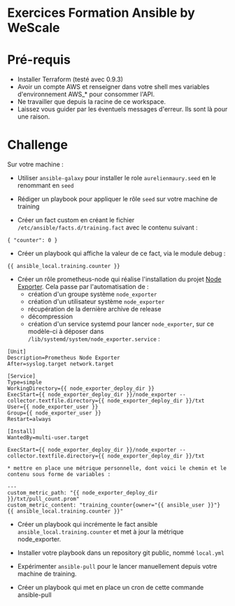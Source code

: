 # Exercices Formation Ansible by WeScale

# Pré-requis

* Installer Terraform (testé avec 0.9.3)
* Avoir un compte AWS et renseigner dans votre shell mes variables d'environnement AWS_* 
pour consommer l'API.
* Ne travailler que depuis la racine de ce workspace.
* Laissez vous guider par les éventuels messages d'erreur. Ils sont là pour une raison.

# Challenge

Sur votre machine :

* Utiliser `ansible-galaxy` pour installer le role `aurelienmaury.seed` en le renommant en `seed` 
 
* Rédiger un playbook pour appliquer le rôle `seed` sur votre machine de training

* Créer un fact custom en créant le fichier `/etc/ansible/facts.d/training.fact` avec le contenu suivant :
```
{ "counter": 0 }
```

* Créer un playbook qui affiche la valeur de ce fact, via le module debug : 
```
{{ ansible_local.training.counter }}
```

* Créer un rôle prometheus-node qui réalise l'installation du projet [Node Exporter](https://github.com/prometheus/node_exporter). 
Cela passe par l'automatisation de :
    * création d'un groupe système `node_exporter`
    * création d'un utilisateur système `node_exporter`
    * récupération de la dernière archive de release
    * décompression
    * création d'un service systemd pour lancer `node_exporter`, sur ce modèle-ci à déposer dans `/lib/systemd/system/node_exporter.service` :
```
[Unit]
Description=Prometheus Node Exporter
After=syslog.target network.target

[Service]
Type=simple
WorkingDirectory={{ node_exporter_deploy_dir }}
ExecStart={{ node_exporter_deploy_dir }}/node_exporter --collector.textfile.directory={{ node_exporter_deploy_dir }}/txt
User={{ node_exporter_user }}
Group={{ node_exporter_user }}
Restart=always

[Install]
WantedBy=multi-user.target

ExecStart={{ node_exporter_deploy_dir }}/node_exporter --collector.textfile.directory={{ node_exporter_deploy_dir }}/txt
```
    * mettre en place une métrique personnelle, dont voici le chemin et le contenu sous forme de variables :
```
---
custom_metric_path: "{{ node_exporter_deploy_dir }}/txt/pull_count.prom"
custom_metric_content: "training_counter{owner="{{ ansible_user }}"} {{ ansible_local.training.counter }}"
```

* Créer un playbook qui incrémente le fact ansible `ansible_local.training.counter` et met à jour la métrique node_exporter.
 
* Installer votre playbook dans un repository git public, nommé `local.yml`

* Expérimenter `ansible-pull` pour le lancer manuellement depuis votre machine de training.

* Créer un playbook qui met en place un cron de cette commande ansible-pull

